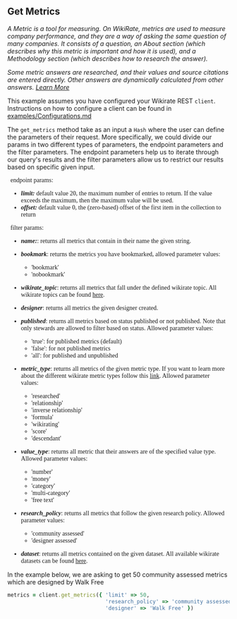 ## Get Metrics

_A Metric is a tool for measuring. On WikiRate, metrics are used to measure company performance, and they are a way of
asking the same question of many companies. It consists of a question, an About section (which describes why this metric
is important and how it is used), and a Methodology section (which describes how to research the answer)._

_Some metric answers are researched, and their values and source citations are entered directly. Other answers are
dynamically calculated from other answers. [Learn More](https://wikirate.org/About_Metrics)_

This example assumes you have configured your Wikirate REST `client`. Instructions on how to configure a client can be
found in [examples/Configurations.md](https://github.com/wikirate/wikirate4ruby/blob/main/examples/Configuration.md)

The `get_metrics` method take as an input a `Hash` where the user can define the parameters of their request. More
specifically, we could divide our params in two different types of parameters, the endpoint parameters and the filter
parameters. The endpoint parameters help us to iterate through our query's results and the filter parameters allow us to
restrict our results based on specific given input.
<div style="font-family:'Source Code Pro'; font-size:14px; padding-left: 0.5em; padding-right: 0.5em;">
endpoint params:

- **_limit:_** default value 20, the maximum number of entries to return. If the value exceeds the maximum, then the
  maximum value will be used.
- **_offset:_** default value 0, the (zero-based) offset of the first item in the collection to return

filter params:

- **_name:_**: returns all metrics that contain in their name the given string.
- **_bookmark_**: returns the metrics you have bookmarked, allowed parameter values:

    - 'bookmark'
    - 'nobookmark'
- **_wikirate_topic_**: returns all metrics that fall under the defined wikirate topic. All wikirate topics can be
  found [here](https://wikirate.org/Topic).
- **_designer_**: returns all metrics the given designer created.
- **_published_**: returns all metrics based on status published or not published. Note that only stewards are allowed
  to filter based on status. Allowed parameter values:

    - 'true': for published metrics (default)
    - 'false': for not published metrics
    - 'all': for published and unpublished
- **_metric_type_**: returns all metrics of the given metric type. If you want to learn more about the different
  wikirate metric types follow this [link](https://wikirate.org/About_Metrics). Allowed parameter values:

    - 'researched'
    - 'relationship'
    - 'inverse relationship'
    - 'formula'
    - 'wikirating'
    - 'score'
    - 'descendant'
- **_value_type_**: returns all metric that their answers are of the specified value type. Allowed parameter values:

    - 'number'
    - 'money'
    - 'category'
    - 'multi-category'
    - 'free text'
- **_research_policy_**: returns all metrics that follow the given research policy. Allowed parameter values:

    - 'community assessed'
    - 'designer assessed'
- **_dataset_**: returns all metrics contained on the given dataset. All available wikirate datasets can be
  found [here](https://wikirate.org/Data%20Set).

</div>

In the example below, we are asking to get 50 community assessed metrics which are designed by Walk Free

```ruby
metrics = client.get_metrics({ 'limit' => 50,
                               'research_policy' => 'community assessed',
                               'designer' => 'Walk Free' })
```
